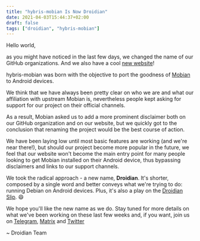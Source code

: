 ```yaml
---
title: "hybris-mobian Is Now Droidian"
date: 2021-04-03T15:44:37+02:00
draft: false
tags: ["droidian", "hybris-mobian"]
---
```


Hello world, 

as you might have noticed in the last few days, we changed the name of our GitHub organizations. And we also have a cool [new website](https://droidian.org)!

hybris-mobian was born with the objective to port the goodness of [Mobian](https://mobian-project.org) to Android devices.
<!--more-->
We think that we have always been pretty clear on who we are and what our affiliation with upstream Mobian is, nevertheless people kept asking for support for our project on their official channels.

As a result, Mobian asked us to add a more prominent disclaimer both on our GitHub organization and on our website, but we quickly got to the conclusion that renaming the project would be the best course of action.



We have been laying low until most basic features are working (and we're near there!), but should our project become more popular in the future, we feel that our website won't become the main entry point for many people looking to get Mobian installed on their Android device, thus bypassing disclaimers and links to our support channels.

We took the radical approach - a new name, **Droidian**. It's shorter, composed by a single word and better conveys what we're trying to do: running Debian on Android devices. Plus, it's also a play on the [Droidian Slip](https://www.urbandictionary.com/define.php?term=Droidian%20Slip). :smile:

We hope you'll like the new name as we do. Stay tuned for more details on what we've been working on these last few weeks and, if you want, join us on [Telegram](https://t.me/droidian), [Matrix](https://matrix.to/#/#droidian:matrix.org) and [Twitter](https://twitter.com/droidianlinux) 

~ Droidian Team

